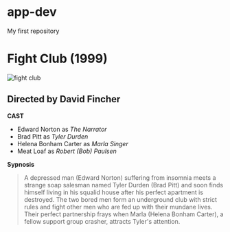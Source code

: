 # app-dev
My first repository

# Fight Club (1999)
![fight club](https://github.com/clstlklwd/app-dev/assets/133943767/944fde59-2544-450d-8645-81dbbf093958)
## Directed by David Fincher

**CAST**
- Edward Norton as *The Narrator*
- Brad Pitt as *Tyler Durden*
- Helena Bonham Carter as *Marla Singer*
- Meat Loaf as *Robert (Bob) Paulsen*

**Sypnosis**
> A depressed man (Edward Norton) suffering from insomnia meets a strange soap salesman named Tyler Durden (Brad Pitt) and soon finds himself living in his squalid house after his perfect apartment is destroyed. The two bored men form an underground club with strict rules and fight other men who are fed up with their mundane lives. Their perfect partnership frays when Marla (Helena Bonham Carter), a fellow support group crasher, attracts Tyler's attention.
